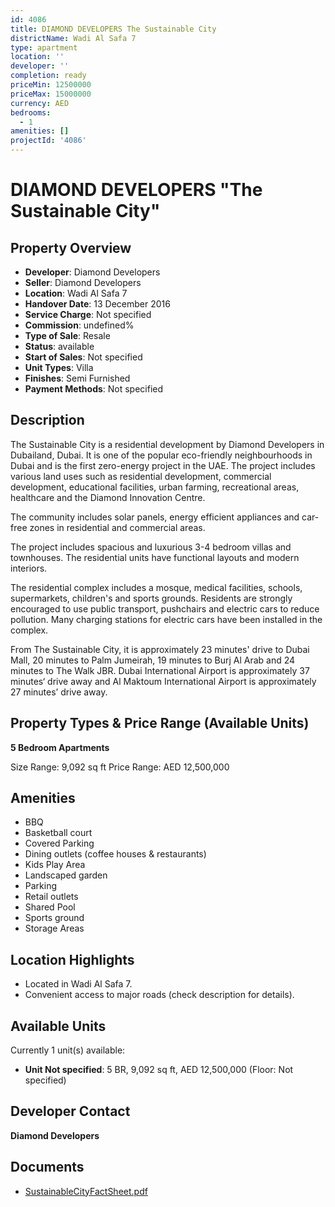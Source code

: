 ```yaml
---
id: 4086
title: DIAMOND DEVELOPERS The Sustainable City
districtName: Wadi Al Safa 7
type: apartment
location: ''
developer: ''
completion: ready
priceMin: 12500000
priceMax: 15000000
currency: AED
bedrooms:
  - 1
amenities: []
projectId: '4086'
---
```


# DIAMOND DEVELOPERS "The Sustainable City"

## Property Overview
- **Developer**: Diamond Developers
- **Seller**: Diamond Developers
- **Location**: Wadi Al Safa 7
- **Handover Date**: 13 December 2016
- **Service Charge**: Not specified
- **Commission**: undefined%
- **Type of Sale**: Resale
- **Status**: available
- **Start of Sales**: Not specified
- **Unit Types**: Villa
- **Finishes**: Semi Furnished
- **Payment Methods**: Not specified

## Description
The Sustainable City is a residential development by Diamond Developers in Dubailand, Dubai. It is one of the popular eco-friendly neighbourhoods in Dubai and is the first zero-energy project in the UAE. The project includes various land uses such as residential development, commercial development, educational facilities, urban farming, recreational areas, healthcare and the Diamond Innovation Centre.

The community includes solar panels, energy efficient appliances and car-free zones in residential and commercial areas.

The project includes spacious and luxurious 3-4 bedroom villas and townhouses. The residential units have functional layouts and modern interiors.

The residential complex includes a mosque, medical facilities, schools, supermarkets, children's and sports grounds. Residents are strongly encouraged to use public transport, pushchairs and electric cars to reduce pollution. Many charging stations for electric cars have been installed in the complex. 

From The Sustainable City, it is approximately 23 minutes' drive to Dubai Mall, 20 minutes to Palm Jumeirah, 19 minutes to Burj Al Arab and 24 minutes to The Walk JBR. Dubai International Airport is approximately 37 minutes‘ drive away and Al Maktoum International Airport is approximately 27 minutes’ drive away.

## Property Types & Price Range (Available Units)
**5 Bedroom Apartments**

Size Range: 9,092 sq ft
Price Range: AED 12,500,000

## Amenities
- BBQ
- Basketball court
- Covered Parking
- Dining outlets  (coffee houses & restaurants)
- Kids Play Area
- Landscaped garden
- Parking
- Retail outlets
- Shared Pool
- Sports ground
- Storage Areas

## Location Highlights
- Located in Wadi Al Safa 7.
- Convenient access to major roads (check description for details).

## Available Units
Currently 1 unit(s) available:
- **Unit Not specified**: 5 BR, 9,092 sq ft, AED 12,500,000 (Floor: Not specified)

## Developer Contact
**Diamond Developers**

## Documents
- [SustainableCityFactSheet.pdf](https://cdn.geniemap.net/2025/01/13/qJDXTn7pS9wu8Uu1eYxeczpcHYPrhAGyZr02mVTb.pdf)
